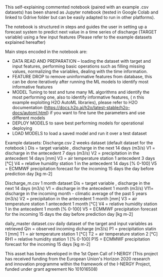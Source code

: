 This self-explaining commented notebook (paired with an example .csv datasets) has been shared as Jupyter notebook (tested in Google Colab and linked to Gdrive folder but can be easily adapted to run in other platforms).

The notebook is structured in steps and guides the user in setting up a forecast system to predict next value in a time series of discharge (TARGET variable) using a few input features (Please refer to the example datasets explained hereafter)

Main steps encoded in the notebook are:

- DATA READ AND PREPARATION – loading the dataset with target and input features, performing basic operations such as filling missing values, normalizing the variables, dealing with the time information.
- FEATURE DROP to remove uninformative features from database, this can be done iteratively after running the ML models to identify most informative features
- MODEL Tuning to test and tune many ML algorithms and identify the most performing one, also to identify informative features, ( n this example exploiting H2O AutoML libraries), please refer to H2O documentation (https://docs.h2o.ai/h2o/latest-stable/h2o-docs/automl.html) if you want to fine tune the parameters and use different models
- DEPLOY MODELS to save best performing models for operational deploying
- LOAD MODELS to load a saved model and run it over a test dataset


Example datasets: 
Discharge.csv 2 weeks dataset (default dataset for the notebook ) 
Dis = target variable ,  discharge in the next 14 days (m3/s) 
V1 = discharge in the antecedent 7 days (m3/s) 
V2 = precipitation in the antecedent 14 days [mm]
V3 = air temperature station 1 antecedent 3 days [°C]
V4 = relative humidity  station 1 in the antecedent 14 days [% 0-100]
V5 = ECMMWF precipitation forecast for the incoming 15 days the day before prediction day [kg m-2]

Discharge_m.csv 1 month  dataset
Dis = target variable ,  discharge in the next 14 days (m3/s) 
V1 = discharge in the antecedent 1 month (m3/s)
V11= discharge in the incoming  month - climatic average of the past 5 years (m3/s)
V2 = precipitation in the antecedent 1 month  [mm]
V3 = air temperature station 1 antecedent 1 month [°C]
V4 = relative humidity  station 1 in the antecedent 1 month [% 0-100]
V5 = ECMMWF precipitation forecast for the incoming 15 days the day before prediction day [kg m-2]

daily_master dataset.csv
daily dataset of the target and input variables as retrieved 
Qin = observed incoming dicharge  (m3/s) 
P1 = precipitation statin 1   [mm]
T1 = air temperature station 1 [°C]
T2 = air temperature station 2 [°C]
RH1 = relative humidity  station 1  [% 0-100]
P15 = ECMMWF precipitation forecast for the incoming 15 days [kg m-2]

This asset has been developed in the 1st Open Call of I-NERGY (This project has received funding from the European Union's Horizon 2020 research and innovation programme within the framework of the I-NERGY Project, funded under grant agreement No 101016508)
